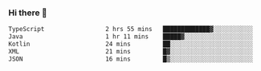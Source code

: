 ### Hi there 👋

<!--START_SECTION:waka-->

```txt
TypeScript                 2 hrs 55 mins   █████████████▓░░░░░░░░░░░   54.24 %
Java                       1 hr 11 mins    █████▓░░░░░░░░░░░░░░░░░░░   22.03 %
Kotlin                     24 mins         ██░░░░░░░░░░░░░░░░░░░░░░░   07.46 %
XML                        21 mins         █▓░░░░░░░░░░░░░░░░░░░░░░░   06.75 %
JSON                       16 mins         █▒░░░░░░░░░░░░░░░░░░░░░░░   05.10 %
```

<!--END_SECTION:waka-->

<!--
**jerry-shao/jerry-shao** is a ✨ _special_ ✨ repository because its `README.md` (this file) appears on your GitHub profile.

Here are some ideas to get you started:

- 🔭 I’m currently working on ...
- 🌱 I’m currently learning ...
- 👯 I’m looking to collaborate on ...
- 🤔 I’m looking for help with ...
- 💬 Ask me about ...
- 📫 How to reach me: ...
- 😄 Pronouns: ...
- ⚡ Fun fact: ...
-->
